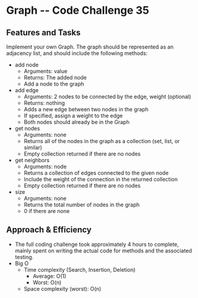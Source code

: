 # Graph -- Code Challenge 35

## Features and Tasks

Implement your own Graph. The graph should be represented as an adjacency list, and should include the following methods:

* add node
  * Arguments: value
  * Returns: The added node
  * Add a node to the graph
* add edge
  * Arguments: 2 nodes to be connected by the edge, weight (optional)
  * Returns: nothing
  * Adds a new edge between two nodes in the graph
  * If specified, assign a weight to the edge
  * Both nodes should already be in the Graph
* get nodes
  * Arguments: none
  * Returns all of the nodes in the graph as a collection (set, list, or similar)
  * Empty collection returned if there are no nodes
* get neighbors
  * Arguments: node
  * Returns a collection of edges connected to the given node
  * Include the weight of the connection in the returned collection
  * Empty collection returned if there are no nodes
* size
  * Arguments: none
  * Returns the total number of nodes in the graph
  * 0 if there are none

## Approach & Efficiency

* The full coding challenge took approximately 4 hours to complete, mainly spent on writing the actual code for methods and the associated testing.
* Big O
  * Time complexity (Search, Insertion, Deletion)
    * Average: O(1)
    * Worst: O(n)
  * Space complexity (worst): O(n)
